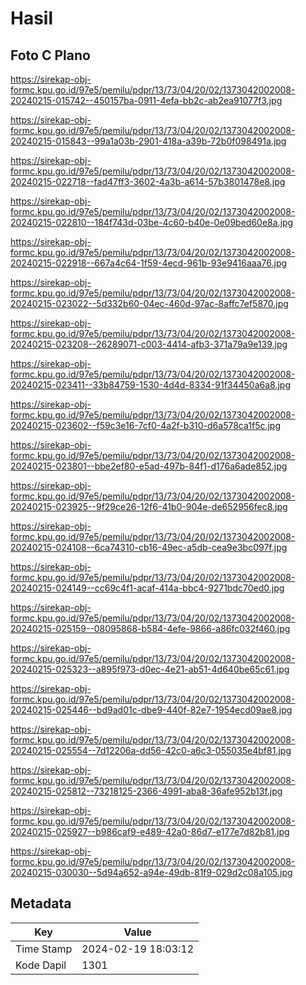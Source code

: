 # Hasil

## Foto C Plano

https://sirekap-obj-formc.kpu.go.id/97e5/pemilu/pdpr/13/73/04/20/02/1373042002008-20240215-015742--450157ba-0911-4efa-bb2c-ab2ea91077f3.jpg

https://sirekap-obj-formc.kpu.go.id/97e5/pemilu/pdpr/13/73/04/20/02/1373042002008-20240215-015843--99a1a03b-2901-418a-a39b-72b0f098491a.jpg

https://sirekap-obj-formc.kpu.go.id/97e5/pemilu/pdpr/13/73/04/20/02/1373042002008-20240215-022718--fad47ff3-3602-4a3b-a614-57b3801478e8.jpg

https://sirekap-obj-formc.kpu.go.id/97e5/pemilu/pdpr/13/73/04/20/02/1373042002008-20240215-022810--184f743d-03be-4c60-b40e-0e09bed60e8a.jpg

https://sirekap-obj-formc.kpu.go.id/97e5/pemilu/pdpr/13/73/04/20/02/1373042002008-20240215-022918--667a4c64-1f59-4ecd-961b-93e9416aaa76.jpg

https://sirekap-obj-formc.kpu.go.id/97e5/pemilu/pdpr/13/73/04/20/02/1373042002008-20240215-023022--5d332b60-04ec-460d-97ac-8affc7ef5870.jpg

https://sirekap-obj-formc.kpu.go.id/97e5/pemilu/pdpr/13/73/04/20/02/1373042002008-20240215-023208--26289071-c003-4414-afb3-371a79a9e139.jpg

https://sirekap-obj-formc.kpu.go.id/97e5/pemilu/pdpr/13/73/04/20/02/1373042002008-20240215-023411--33b84759-1530-4d4d-8334-91f34450a6a8.jpg

https://sirekap-obj-formc.kpu.go.id/97e5/pemilu/pdpr/13/73/04/20/02/1373042002008-20240215-023602--f59c3e16-7cf0-4a2f-b310-d6a578ca1f5c.jpg

https://sirekap-obj-formc.kpu.go.id/97e5/pemilu/pdpr/13/73/04/20/02/1373042002008-20240215-023801--bbe2ef80-e5ad-497b-84f1-d176a6ade852.jpg

https://sirekap-obj-formc.kpu.go.id/97e5/pemilu/pdpr/13/73/04/20/02/1373042002008-20240215-023925--9f29ce26-12f6-41b0-904e-de652956fec8.jpg

https://sirekap-obj-formc.kpu.go.id/97e5/pemilu/pdpr/13/73/04/20/02/1373042002008-20240215-024108--6ca74310-cb16-49ec-a5db-cea9e3bc097f.jpg

https://sirekap-obj-formc.kpu.go.id/97e5/pemilu/pdpr/13/73/04/20/02/1373042002008-20240215-024149--cc69c4f1-acaf-414a-bbc4-9271bdc70ed0.jpg

https://sirekap-obj-formc.kpu.go.id/97e5/pemilu/pdpr/13/73/04/20/02/1373042002008-20240215-025159--08095868-b584-4efe-9866-a86fc032f460.jpg

https://sirekap-obj-formc.kpu.go.id/97e5/pemilu/pdpr/13/73/04/20/02/1373042002008-20240215-025323--a895f973-d0ec-4e21-ab51-4d640be65c61.jpg

https://sirekap-obj-formc.kpu.go.id/97e5/pemilu/pdpr/13/73/04/20/02/1373042002008-20240215-025446--bd9ad01c-dbe9-440f-82e7-1954ecd09ae8.jpg

https://sirekap-obj-formc.kpu.go.id/97e5/pemilu/pdpr/13/73/04/20/02/1373042002008-20240215-025554--7d12206a-dd56-42c0-a6c3-055035e4bf81.jpg

https://sirekap-obj-formc.kpu.go.id/97e5/pemilu/pdpr/13/73/04/20/02/1373042002008-20240215-025812--73218125-2366-4991-aba8-36afe952b13f.jpg

https://sirekap-obj-formc.kpu.go.id/97e5/pemilu/pdpr/13/73/04/20/02/1373042002008-20240215-025927--b986caf9-e489-42a0-86d7-e177e7d82b81.jpg

https://sirekap-obj-formc.kpu.go.id/97e5/pemilu/pdpr/13/73/04/20/02/1373042002008-20240215-030030--5d94a652-a94e-49db-81f9-029d2c08a105.jpg


## Metadata

| Key        | Value               |
| ---------- | ------------------- |
| Time Stamp | 2024-02-19 18:03:12 |
| Kode Dapil | 1301                |



